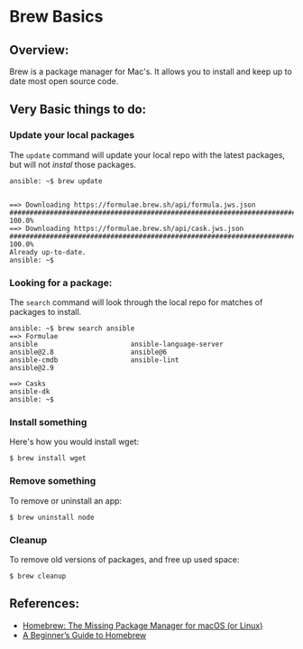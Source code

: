 # Brew Basics

## Overview: 
Brew is a package manager for Mac's.  It allows you to install and keep up to date most open source code.  

## Very Basic things to do: 

### Update your local packages
The `update` command will update your local repo with the latest packages, but will not *instal* those packages.  

```
ansible: ~$ brew update


==> Downloading https://formulae.brew.sh/api/formula.jws.json
############################################################################################################### 100.0%
==> Downloading https://formulae.brew.sh/api/cask.jws.json
############################################################################################################### 100.0%
Already up-to-date.
ansible: ~$
```

### Looking for a package: 
The `search` command will look through the local repo for matches of packages to install.

```
ansible: ~$ brew search ansible
==> Formulae
ansible                       ansible-language-server       ansible@2.8                   ansible@6
ansible-cmdb                  ansible-lint                  ansible@2.9

==> Casks
ansible-dk
ansible: ~$
```

### Install something 
Here's how you would install wget: 

```$ brew install wget```

### Remove something
To remove or uninstall an app: 

```$ brew uninstall node```

### Cleanup
To remove old versions of packages, and free up used space: 

```$ brew cleanup```

## References: 
- [Homebrew: The Missing Package Manager for macOS (or Linux)](https://brew.sh/)
- [A Beginner’s Guide to Homebrew](https://medium.com/@kkworden/a-beginners-guide-to-homebrew-4b665956a74)